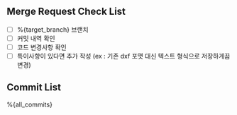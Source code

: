 ## Merge Request Check List
- [ ] %{target_branch} 브랜치
- [ ] 커밋 내역 확인
- [ ] 코드 변경사항 확인
- [ ] 특이사항이 있다면 추가 작성 (ex : 기존 dxf 포맷 대신 텍스트 형식으로 저장하게끔 변경)

## Commit List
%{all_commits}
